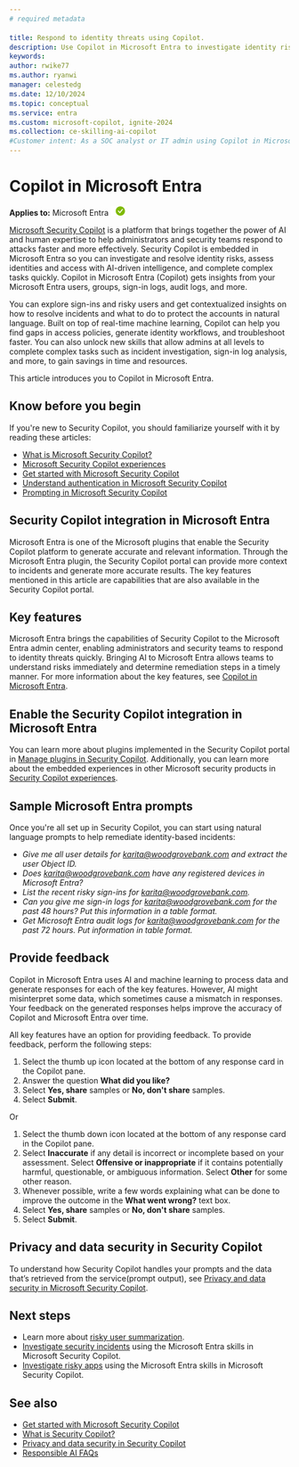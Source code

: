 ```yaml
---
# required metadata

title: Respond to identity threats using Copilot.
description: Use Copilot in Microsoft Entra to investigate identity risks and troubleshoot identity tasks quickly.
keywords:
author: rwike77
ms.author: ryanwi
manager: celestedg
ms.date: 12/10/2024
ms.topic: conceptual
ms.service: entra
ms.custom: microsoft-copilot, ignite-2024
ms.collection: ce-skilling-ai-copilot
#Customer intent: As a SOC analyst or IT admin using Copilot in Microsoft Entra, I want to get an understanding of the Microsoft Entra integration, so that I can use it to respond to and remediate identity risks.
---
```


# Copilot in Microsoft Entra

**Applies to:** Microsoft Entra ![Green circle with a white check mark symbol.](../media/common/applies-to-yes.png)

[Microsoft Security Copilot](/security-copilot/microsoft-security-copilot) is a platform that brings together the power of AI and human expertise to help administrators and security teams respond to attacks faster and more effectively. Security Copilot is embedded in Microsoft Entra so you can investigate and resolve identity risks, assess identities and access with AI-driven intelligence, and complete complex tasks quickly.  Copilot in Microsoft Entra (Copilot) gets insights from your Microsoft Entra users, groups, sign-in logs, audit logs, and more. 

You can explore sign-ins and risky users and get contextualized insights on how to resolve incidents and what to do to protect the accounts in natural language.  Built on top of real-time machine learning, Copilot can help you find gaps in access policies, generate identity workflows, and troubleshoot faster. You can also unlock new skills that allow admins at all levels to complete complex tasks such as incident investigation, sign-in log analysis, and more, to gain savings in time and resources.

This article introduces you to Copilot in Microsoft Entra.

## Know before you begin

If you're new to Security Copilot, you should familiarize yourself with it by reading these articles:
- [What is Microsoft Security Copilot?](/security-copilot/microsoft-security-copilot)
- [Microsoft Security Copilot experiences](/security-copilot/experiences-security-copilot)
- [Get started with Microsoft Security Copilot](/security-copilot/get-started-security-copilot)
- [Understand authentication in Microsoft Security Copilot](/security-copilot/authentication)
- [Prompting in Microsoft Security Copilot](/security-copilot/prompting-security-copilot)

## Security Copilot integration in Microsoft Entra

Microsoft Entra is one of the Microsoft plugins that enable the Security Copilot platform to generate accurate and relevant information. Through the Microsoft Entra plugin, the Security Copilot portal can provide more context to incidents and generate more accurate results. The key features mentioned in this article are capabilities that are also available in the Security Copilot portal.

## Key features

Microsoft Entra brings the capabilities of Security Copilot to the Microsoft Entra admin center, enabling administrators and security teams to respond to identity threats quickly. Bringing AI to Microsoft Entra allows teams to understand risks immediately and determine remediation steps in a timely manner. For more information about the key features, see [Copilot in Microsoft Entra](/entra/copilot-entra-security-scenarios).

## Enable the Security Copilot integration in Microsoft Entra

You can learn more about plugins implemented in the Security Copilot portal in [Manage plugins in Security Copilot](/security-copilot/manage-plugins). Additionally, you can learn more about the embedded experiences in other Microsoft security products in [Security Copilot experiences](/security-copilot/experiences-security-copilot).

## Sample Microsoft Entra prompts

Once you're all set up in Security Copilot, you can start using natural language prompts to help remediate identity-based incidents:

- *Give me all user details for karita@woodgrovebank.com and extract the user Object ID.*
- *Does karita@woodgrovebank.com have any registered devices in Microsoft Entra?*
- *List the recent risky sign-ins for karita@woodgrovebank.com.*
- *Can you give me sign-in logs for karita@woodgrovebank.com for the past 48 hours? Put this information in a table format.*
- *Get Microsoft Entra audit logs for karita@woodgrovebank.com for the past 72 hours. Put information in table format.*

## Provide feedback

Copilot in Microsoft Entra uses AI and machine learning to process data and generate responses for each of the key features. However, AI might misinterpret some data, which sometimes cause a mismatch in responses. Your feedback on the generated responses helps improve the accuracy of Copilot and Microsoft Entra over time.

All key features have an option for providing feedback. To provide feedback, perform the following steps:

1. Select the thumb up icon located at the bottom of any response card in the Copilot pane.
1. Answer the question **What did you like?**
1. Select **Yes, share** samples or **No, don't share** samples.
1. Select **Submit**.

Or

1. Select the thumb down icon located at the bottom of any response card in the Copilot pane.
1. Select **Inaccurate** if any detail is incorrect or incomplete based on your assessment. Select **Offensive or inappropriate** if it contains potentially harmful, questionable, or ambiguous information.  Select **Other** for some other reason.
1. Whenever possible, write a few words explaining what can be done to improve the outcome in the **What went wrong?** text box.
1. Select **Yes, share** samples or **No, don't share** samples.
1. Select **Submit**.

## Privacy and data security in Security Copilot

To understand how Security Copilot handles your prompts and the data that’s retrieved from the service(prompt output), see [Privacy and data security in Microsoft Security Copilot](/security-copilot/privacy-data-security).

## Next steps

- Learn more about [risky user summarization](copilot-entra-risky-user-summarization.md).
- [Investigate security incidents](copilot-security-entra-investigate-incident.md) using the Microsoft Entra skills in Microsoft Security Copilot.
- [Investigate risky apps](copilot-security-entra-investigate-risky-apps.md) using the Microsoft Entra skills in Microsoft Security Copilot.

## See also

- [Get started with Microsoft Security Copilot](/security-copilot/get-started-security-copilot)
- [What is Security Copilot?](/security-copilot/microsoft-security-copilot)
- [Privacy and data security in Security Copilot](/security-copilot/privacy-data-security)
- [Responsible AI FAQs](/security-copilot/responsible-ai-overview-security-copilot)
